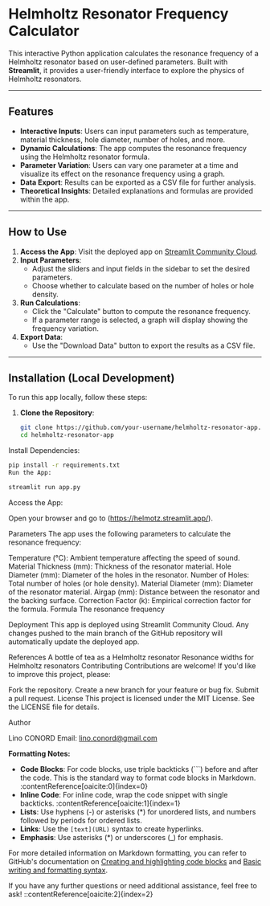 # Helmholtz Resonator Frequency Calculator

This interactive Python application calculates the resonance frequency of a Helmholtz resonator based on user-defined parameters. Built with **Streamlit**, it provides a user-friendly interface to explore the physics of Helmholtz resonators.

---

## Features

- **Interactive Inputs**: Users can input parameters such as temperature, material thickness, hole diameter, number of holes, and more.
- **Dynamic Calculations**: The app computes the resonance frequency using the Helmholtz resonator formula.
- **Parameter Variation**: Users can vary one parameter at a time and visualize its effect on the resonance frequency using a graph.
- **Data Export**: Results can be exported as a CSV file for further analysis.
- **Theoretical Insights**: Detailed explanations and formulas are provided within the app.

---

## How to Use

1. **Access the App**: Visit the deployed app on [Streamlit Community Cloud](https://your-streamlit-app-link).
2. **Input Parameters**:
   - Adjust the sliders and input fields in the sidebar to set the desired parameters.
   - Choose whether to calculate based on the number of holes or hole density.
3. **Run Calculations**:
   - Click the "Calculate" button to compute the resonance frequency.
   - If a parameter range is selected, a graph will display showing the frequency variation.
4. **Export Data**:
   - Use the "Download Data" button to export the results as a CSV file.

---

## Installation (Local Development)

To run this app locally, follow these steps:

1. **Clone the Repository**:

   ```bash
   git clone https://github.com/your-username/helmholtz-resonator-app.git
   cd helmholtz-resonator-app
Install Dependencies:

   ```bash
pip install -r requirements.txt
Run the App:
```
 ```bash
streamlit run app.py
```
Access the App:

Open your browser and go to (https://helmotz.streamlit.app/).

Parameters
The app uses the following parameters to calculate the resonance frequency:

Temperature (°C): Ambient temperature affecting the speed of sound.
Material Thickness (mm): Thickness of the resonator material.
Hole Diameter (mm): Diameter of the holes in the resonator.
Number of Holes: Total number of holes (or hole density).
Material Diameter (mm): Diameter of the resonator material.
Airgap (mm): Distance between the resonator and the backing surface.
Correction Factor (k): Empirical correction factor for the formula.
Formula
The resonance frequency 


Deployment
This app is deployed using Streamlit Community Cloud. Any changes pushed to the main branch of the GitHub repository will automatically update the deployed app.

References
A bottle of tea as a Helmholtz resonator
Resonance widths for Helmholtz resonators
Contributing
Contributions are welcome! If you'd like to improve this project, please:

Fork the repository.
Create a new branch for your feature or bug fix.
Submit a pull request.
License
This project is licensed under the MIT License. See the LICENSE file for details.

Author

Lino CONORD
Email: lino.conord@gmail.com


**Formatting Notes:**

- **Code Blocks**: For code blocks, use triple backticks (```) before and after the code. This is the standard way to format code blocks in Markdown. :contentReference[oaicite:0]{index=0}
- **Inline Code**: For inline code, wrap the code snippet with single backticks. :contentReference[oaicite:1]{index=1}
- **Lists**: Use hyphens (-) or asterisks (*) for unordered lists, and numbers followed by periods for ordered lists.
- **Links**: Use the `[text](URL)` syntax to create hyperlinks.
- **Emphasis**: Use asterisks (*) or underscores (_) for emphasis.

For more detailed information on Markdown formatting, you can refer to GitHub's documentation on [Creating and highlighting code blocks](https://docs.github.com/en/get-started/writing-on-github/working-with-advanced-formatting/creating-and-highlighting-code-blocks) and [Basic writing and formatting syntax](https://docs.github.com/github/writing-on-github/getting-started-with-writing-and-formatting-on-github/basic-writing-and-formatting-syntax).

If you have any further questions or need additional assistance, feel free to ask!
::contentReference[oaicite:2]{index=2}
 






